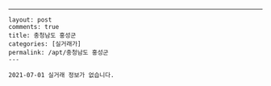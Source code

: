 ---
    layout: post
    comments: true
    title: 충청남도 홍성군
    categories: [실거래가]
    permalink: /apt/충청남도 홍성군
    ---

    2021-07-01 실거래 정보가 없습니다.

    